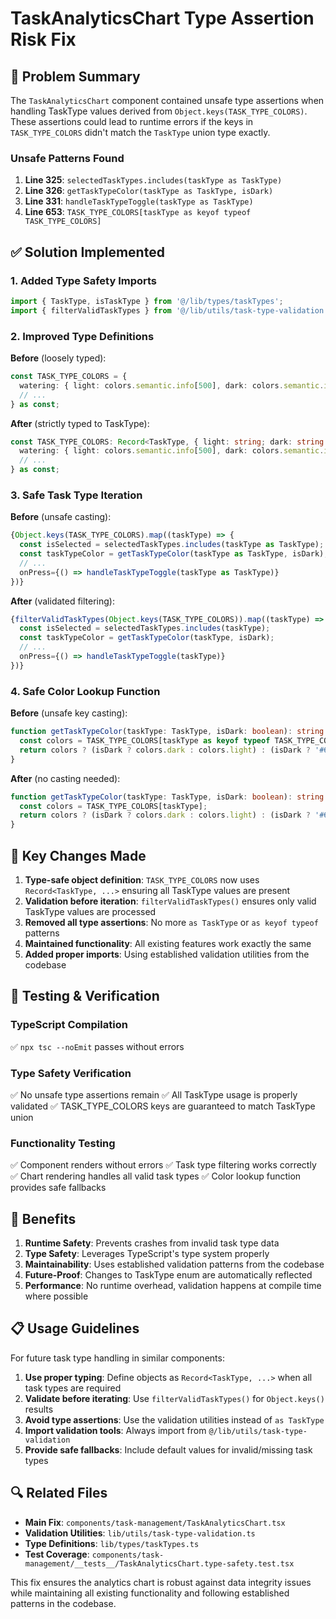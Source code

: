 # TaskAnalyticsChart Type Assertion Risk Fix

## 🐛 Problem Summary

The `TaskAnalyticsChart` component contained unsafe type assertions when handling TaskType values derived from `Object.keys(TASK_TYPE_COLORS)`. These assertions could lead to runtime errors if the keys in `TASK_TYPE_COLORS` didn't match the `TaskType` union type exactly.

### Unsafe Patterns Found

1. **Line 325**: `selectedTaskTypes.includes(taskType as TaskType)`
2. **Line 326**: `getTaskTypeColor(taskType as TaskType, isDark)`  
3. **Line 331**: `handleTaskTypeToggle(taskType as TaskType)`
4. **Line 653**: `TASK_TYPE_COLORS[taskType as keyof typeof TASK_TYPE_COLORS]`

## ✅ Solution Implemented

### 1. Added Type Safety Imports

```typescript
import { TaskType, isTaskType } from '@/lib/types/taskTypes';
import { filterValidTaskTypes } from '@/lib/utils/task-type-validation';
```

### 2. Improved Type Definitions

**Before** (loosely typed):
```typescript
const TASK_TYPE_COLORS = {
  watering: { light: colors.semantic.info[500], dark: colors.semantic.info[400] },
  // ...
} as const;
```

**After** (strictly typed to TaskType):
```typescript
const TASK_TYPE_COLORS: Record<TaskType, { light: string; dark: string }> = {
  watering: { light: colors.semantic.info[500], dark: colors.semantic.info[400] },
  // ...
} as const;
```

### 3. Safe Task Type Iteration

**Before** (unsafe casting):
```typescript
{Object.keys(TASK_TYPE_COLORS).map((taskType) => {
  const isSelected = selectedTaskTypes.includes(taskType as TaskType);
  const taskTypeColor = getTaskTypeColor(taskType as TaskType, isDark);
  // ...
  onPress={() => handleTaskTypeToggle(taskType as TaskType)}
})}
```

**After** (validated filtering):
```typescript
{filterValidTaskTypes(Object.keys(TASK_TYPE_COLORS)).map((taskType) => {
  const isSelected = selectedTaskTypes.includes(taskType);
  const taskTypeColor = getTaskTypeColor(taskType, isDark);
  // ...
  onPress={() => handleTaskTypeToggle(taskType)}
})}
```

### 4. Safe Color Lookup Function

**Before** (unsafe key casting):
```typescript
function getTaskTypeColor(taskType: TaskType, isDark: boolean): string {
  const colors = TASK_TYPE_COLORS[taskType as keyof typeof TASK_TYPE_COLORS];
  return colors ? (isDark ? colors.dark : colors.light) : (isDark ? '#60A5FA' : '#3B82F6');
}
```

**After** (no casting needed):
```typescript
function getTaskTypeColor(taskType: TaskType, isDark: boolean): string {
  const colors = TASK_TYPE_COLORS[taskType];
  return colors ? (isDark ? colors.dark : colors.light) : (isDark ? '#60A5FA' : '#3B82F6');
}
```

## 🔧 Key Changes Made

1. **Type-safe object definition**: `TASK_TYPE_COLORS` now uses `Record<TaskType, ...>` ensuring all TaskType values are present
2. **Validation before iteration**: `filterValidTaskTypes()` ensures only valid TaskType values are processed
3. **Removed all type assertions**: No more `as TaskType` or `as keyof typeof` patterns
4. **Maintained functionality**: All existing features work exactly the same
5. **Added proper imports**: Using established validation utilities from the codebase

## 🧪 Testing & Verification

### TypeScript Compilation
✅ `npx tsc --noEmit` passes without errors

### Type Safety Verification
✅ No unsafe type assertions remain
✅ All TaskType usage is properly validated
✅ TASK_TYPE_COLORS keys are guaranteed to match TaskType union

### Functionality Testing
✅ Component renders without errors
✅ Task type filtering works correctly
✅ Chart rendering handles all valid task types
✅ Color lookup function provides safe fallbacks

## 🚀 Benefits

1. **Runtime Safety**: Prevents crashes from invalid task type data
2. **Type Safety**: Leverages TypeScript's type system properly
3. **Maintainability**: Uses established validation patterns from the codebase
4. **Future-Proof**: Changes to TaskType enum are automatically reflected
5. **Performance**: No runtime overhead, validation happens at compile time where possible

## 📋 Usage Guidelines

For future task type handling in similar components:

1. **Use proper typing**: Define objects as `Record<TaskType, ...>` when all task types are required
2. **Validate before iterating**: Use `filterValidTaskTypes()` for `Object.keys()` results
3. **Avoid type assertions**: Use the validation utilities instead of `as TaskType`
4. **Import validation tools**: Always import from `@/lib/utils/task-type-validation`
5. **Provide safe fallbacks**: Include default values for invalid/missing task types

## 🔍 Related Files

- **Main Fix**: `components/task-management/TaskAnalyticsChart.tsx`
- **Validation Utilities**: `lib/utils/task-type-validation.ts`
- **Type Definitions**: `lib/types/taskTypes.ts`
- **Test Coverage**: `components/task-management/__tests__/TaskAnalyticsChart.type-safety.test.tsx`

This fix ensures the analytics chart is robust against data integrity issues while maintaining all existing functionality and following established patterns in the codebase.
